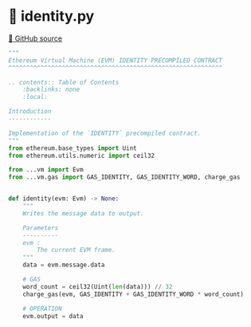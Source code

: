 # 🐍 identity.py

[🐙 GitHub source](https://github.com/ethereum/execution-specs/blob/c5415056a4a7066906f67c203ec5364a9de8e017/src/ethereum/berlin/vm/precompiled_contracts/identity.py)

```python
"""
Ethereum Virtual Machine (EVM) IDENTITY PRECOMPILED CONTRACT
^^^^^^^^^^^^^^^^^^^^^^^^^^^^^^^^^^^^^^^^^^^^^^^^^^^^^^^^^^^^

.. contents:: Table of Contents
    :backlinks: none
    :local:

Introduction
------------

Implementation of the `IDENTITY` precompiled contract.
"""
from ethereum.base_types import Uint
from ethereum.utils.numeric import ceil32

from ...vm import Evm
from ...vm.gas import GAS_IDENTITY, GAS_IDENTITY_WORD, charge_gas


def identity(evm: Evm) -> None:
    """
    Writes the message data to output.

    Parameters
    ----------
    evm :
        The current EVM frame.
    """
    data = evm.message.data

    # GAS
    word_count = ceil32(Uint(len(data))) // 32
    charge_gas(evm, GAS_IDENTITY + GAS_IDENTITY_WORD * word_count)

    # OPERATION
    evm.output = data
```
